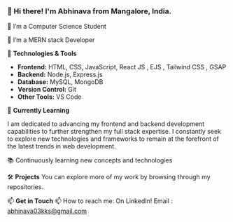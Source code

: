 ### 👋 Hi there! I'm Abhinava from Mangalore, India.

🔭 I’m a Computer Science Student

🌱 I’m a MERN stack Developer

🔧 **Technologies & Tools**
- **Frontend:** HTML, CSS, JavaScript, React JS , EJS , Tailwind CSS , GSAP
- **Backend:** Node.js, Express.js
- **Database:** MySQL, MongoDB
- **Version Control:** Git
- **Other Tools:** VS Code

🌱 **Currently Learning**

I am dedicated to advancing my frontend and backend development capabilities to further strengthen my full stack expertise. 
I constantly seek to explore new technologies and frameworks to remain at the forefront of the latest trends in web development.

📚 Continuously learning new concepts and technologies

🛠️ **Projects**
You can explore more of my work by browsing through my repositories.

📫 **Get in Touch**
📫 How to reach me: On LinkedIn!
 Email : [abhinava03kks@gmail.com](mailto:abhinava03kks@gmail.com)
